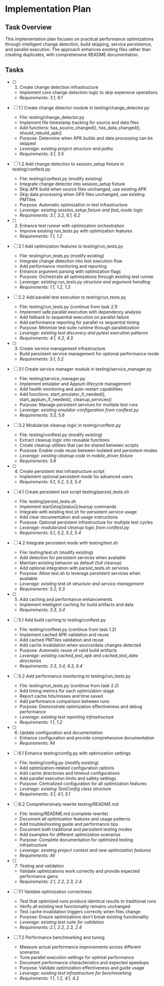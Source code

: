 # Implementation Plan

## Task Overview

This implementation plan focuses on practical performance optimizations through intelligent change detection, build skipping, service persistence, and parallel execution. The approach enhances existing files rather than creating duplicates, with comprehensive README documentation.

## Tasks

- [ ] 1. Create change detection infrastructure
  - Implement core change detection logic to skip expensive operations
  - _Requirements: 3.1, 6.1_

- [ ] 1.1 Create change detector module in testing/change_detector.py
  - File: testing/change_detector.py
  - Implement file timestamp tracking for source and data files
  - Add functions: has_source_changed(), has_data_changed(), should_rebuild_apk()
  - Purpose: Determine when APK builds and data processing can be skipped
  - _Leverage: existing project structure and paths_
  - _Requirements: 3.1, 3.5_

- [ ] 1.2 Add change detection to session_setup fixture in testing/conftest.py
  - File: testing/conftest.py (modify existing)
  - Integrate change detector into session_setup fixture
  - Skip APK build when source files unchanged, use existing APK
  - Skip data processing when GPX files unchanged, use existing PMTiles
  - Purpose: Automatic optimization in test infrastructure
  - _Leverage: existing session_setup fixture and fast_mode logic_
  - _Requirements: 3.1, 3.2, 6.1, 6.2_

- [ ] 2. Enhance test runner with optimization orchestration
  - Improve existing run_tests.py with optimization features
  - _Requirements: 1.1, 1.2_

- [ ] 2.1 Add optimization features to testing/run_tests.py
  - File: testing/run_tests.py (modify existing)
  - Integrate change detection into test execution flow
  - Add performance monitoring and reporting
  - Enhance argument parsing with optimization flags
  - Purpose: Orchestrate all optimizations through existing test runner
  - _Leverage: existing run_tests.py structure and argument handling_
  - _Requirements: 1.1, 1.2, 1.3_

- [ ] 2.2 Add parallel test execution to testing/run_tests.py
  - File: testing/run_tests.py (continue from task 2.1)
  - Implement safe parallel execution with dependency analysis
  - Add fallback to sequential execution on parallel failure
  - Add performance reporting for parallel vs sequential timing
  - Purpose: Minimize test suite runtime through parallelization
  - _Leverage: existing test discovery and pytest execution patterns_
  - _Requirements: 4.1, 4.2, 4.3_

- [ ] 3. Create service management infrastructure
  - Build persistent service management for optional performance mode
  - _Requirements: 5.1, 5.2_

- [ ] 3.1 Create service manager module in testing/service_manager.py
  - File: testing/service_manager.py
  - Implement emulator and Appium lifecycle management
  - Add health monitoring and auto-restart capabilities
  - Add functions: start_emulator_if_needed(), start_appium_if_needed(), cleanup_services()
  - Purpose: Manage persistent services for multiple test runs
  - _Leverage: existing emulator configuration from conftest.py_
  - _Requirements: 5.5, 5.6_

- [ ] 3.2 Modularize cleanup logic in testing/conftest.py
  - File: testing/conftest.py (modify existing)
  - Extract cleanup logic into reusable functions
  - Create cleanup utilities that can be shared between scripts
  - Purpose: Enable code reuse between isolated and persistent modes
  - _Leverage: existing cleanup code in mobile_driver fixture_
  - _Requirements: 5.6_

- [ ] 4. Create persistent test infrastructure script
  - Implement optional persistent mode for advanced users
  - _Requirements: 5.1, 5.2, 5.3, 5.4_

- [ ] 4.1 Create persistent test script testing/persist_tests.sh
  - File: testing/persist_tests.sh
  - Implement start|stop|status|cleanup commands
  - Integrate with existing test.sh for persistent service usage
  - Add clear documentation and usage instructions
  - Purpose: Optional persistent infrastructure for multiple test cycles
  - _Leverage: modularized cleanup logic from conftest.py_
  - _Requirements: 5.1, 5.2, 5.3, 5.4_

- [ ] 4.2 Integrate persistent mode with testing/test.sh
  - File: testing/test.sh (modify existing)
  - Add detection for persistent services when available
  - Maintain existing behavior as default (full cleanup)
  - Add optional integration with persist_tests.sh services
  - Purpose: Allow test.sh to leverage persistent services when available
  - _Leverage: existing test.sh structure and service management_
  - _Requirements: 5.2, 5.3_

- [ ] 5. Add caching and performance enhancements
  - Implement intelligent caching for build artifacts and data
  - _Requirements: 3.3, 3.4_

- [ ] 5.1 Add build caching to testing/conftest.py
  - File: testing/conftest.py (continue from task 1.2)
  - Implement cached APK validation and reuse
  - Add cached PMTiles validation and reuse
  - Add cache invalidation when source/data changes detected
  - Purpose: Automatic reuse of valid build artifacts
  - _Leverage: existing cached_test_apk and cached_test_data directories_
  - _Requirements: 3.3, 3.4, 6.3, 6.4_

- [ ] 5.2 Add performance monitoring to testing/run_tests.py
  - File: testing/run_tests.py (continue from task 2.2)
  - Add timing metrics for each optimization stage
  - Report cache hits/misses and time saved
  - Add performance comparison between runs
  - Purpose: Demonstrate optimization effectiveness and debug performance
  - _Leverage: existing test reporting infrastructure_
  - _Requirements: 1.1, 1.2_

- [ ] 6. Update configuration and documentation
  - Enhance configuration and provide comprehensive documentation
  - _Requirements: All_

- [ ] 6.1 Enhance testing/config.py with optimization settings
  - File: testing/config.py (modify existing)
  - Add optimization-related configuration options
  - Add cache directories and timeout configurations
  - Add parallel execution limits and safety settings
  - Purpose: Centralized configuration for all optimization features
  - _Leverage: existing TestConfig class structure_
  - _Requirements: 3.1, 4.1, 5.1_

- [ ] 6.2 Comprehensively rewrite testing/README.md
  - File: testing/README.md (complete rewrite)
  - Document all optimization features and usage patterns
  - Add troubleshooting guide and performance tips
  - Document both traditional and persistent testing modes
  - Add examples for different optimization scenarios
  - Purpose: Complete documentation for optimized testing infrastructure
  - _Leverage: existing project context and new optimization features_
  - _Requirements: All_

- [ ] 7. Testing and validation
  - Validate optimizations work correctly and provide expected performance gains
  - _Requirements: 2.1, 2.2, 2.3, 2.4_

- [ ] 7.1 Validate optimization correctness
  - Test that optimized runs produce identical results to traditional runs
  - Verify all existing test functionality remains unchanged
  - Test cache invalidation triggers correctly when files change
  - Purpose: Ensure optimizations don't break existing functionality
  - _Leverage: existing test suite for validation_
  - _Requirements: 2.1, 2.2, 2.3, 2.4_

- [ ] 7.2 Performance benchmarking and tuning
  - Measure actual performance improvements across different scenarios
  - Tune parallel execution settings for optimal performance
  - Document performance characteristics and expected speedups
  - Purpose: Validate optimization effectiveness and guide usage
  - _Leverage: existing test infrastructure for benchmarking_
  - _Requirements: 1.1, 1.2, 4.1, 4.2_
